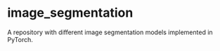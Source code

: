# image_segmentation

A repository with different image segmentation models implemented in PyTorch.
